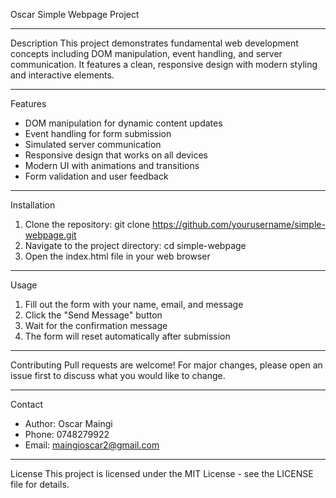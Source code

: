 Oscar Simple Webpage Project

---

Description
This project demonstrates fundamental web development concepts including DOM manipulation, event handling, and server communication. It features a clean, responsive design with modern styling and interactive elements.

---

Features

- DOM manipulation for dynamic content updates
- Event handling for form submission
- Simulated server communication
- Responsive design that works on all devices
- Modern UI with animations and transitions
- Form validation and user feedback

---

Installation

1. Clone the repository:
   git clone https://github.com/yourusername/simple-webpage.git
2. Navigate to the project directory:
   cd simple-webpage
3. Open the index.html file in your web browser

---

Usage

1. Fill out the form with your name, email, and message
2. Click the "Send Message" button
3. Wait for the confirmation message
4. The form will reset automatically after submission

---

Contributing
Pull requests are welcome! For major changes, please open an issue first to discuss what you would like to change.

---

Contact

- Author: Oscar Maingi
- Phone: 0748279922
- Email: maingioscar2@gmail.com

---

License
This project is licensed under the MIT License - see the LICENSE file for details.
